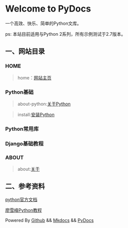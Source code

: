 # Welcome to PyDocs

一个高效、快乐、简单的Python文库。

ps: 本站目前适用与Python 2系列，所有示例测试于2.7版本。


## 一、网站目录



### HOME

> home：[网站主页](http://pydocs.cn)

### Python基础
>about-python:[关于Python](http://pydocs.cn/Tutorial/about-python)

>install:[安装Python](http://pydocs.cn/Tutorial/install)



### Python常用库
>

### Django基础教程
>

### ABOUT
> about:[关于](http://pydocs.cn/about/)




## 二、参考资料
   [python官方文档](https://docs.python.org/2/)

  [廖雪峰Python教程](http://www.liaoxuefeng.com/wiki/001374738125095c955c1e6d8bb493182103fac9270762a000)


Powered By [Github](https://github.com/pierre94/PyDocs) && [Mkdocs](http://www.mkdocs.org/) && [PyDocs](http://pydocs.cn)
